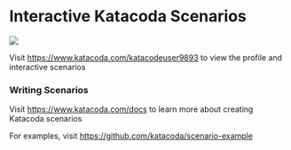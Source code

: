 # Interactive Katacoda Scenarios

[![](http://shields.katacoda.com/katacoda/katacodeuser9893/count.svg)](https://www.katacoda.com/katacodeuser9893 "Get your profile on Katacoda.com")

Visit https://www.katacoda.com/katacodeuser9893 to view the profile and interactive scenarios

### Writing Scenarios
Visit https://www.katacoda.com/docs to learn more about creating Katacoda scenarios

For examples, visit https://github.com/katacoda/scenario-example
